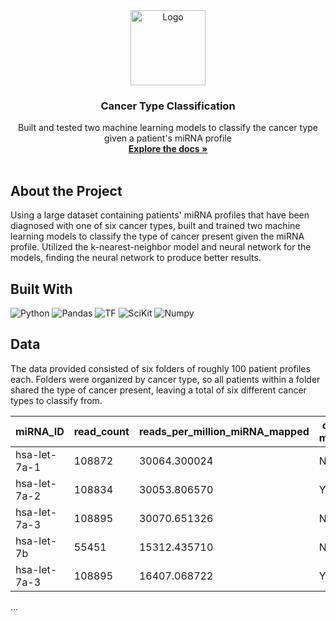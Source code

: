 

<div align="center">
  <a href="https://github.com/othneildrew/Best-README-Template">
    <img src="https://images.vexels.com/media/users/3/316791/isolated/preview/7bd957a2f9ffe91e3b0d00609200041a-goose-holding-a-baseball-bat.png" alt="Logo" width="120" height="120">
  </a>

  <h3 align="center">Cancer Type Classification</h3>

  <p align="center">
    Built and tested two machine learning models to classify the cancer type given a patient's miRNA profile
    <br />
    <a href="https://github.com/owscork/cancer-classification"><strong>Explore the docs »</strong></a>
    <br />
    <br />
  </p>
</div>

## About the Project
Using a large dataset containing patients' miRNA profiles that have been diagnosed with one of six cancer types, built and trained
two machine learning models to classify the type of cancer present given the miRNA profile. Utilized the k-nearest-neighbor model and 
neural network for the models, finding the neural network to produce better results.


## Built With

![Python][Python.ico]
![Pandas][Pandas.ico]
![TF][TF.ico]
![SciKit][SciKit.ico]
![Numpy][Numpy.ico]


## Data
The data provided consisted of six folders of roughly 100 patient profiles each. Folders were organized by cancer type, so all patients within a folder shared the type of cancer present, leaving a total of six different cancer types to classify from.
<br />


|miRNA_ID|read_count|reads_per_million_miRNA_mapped|cross-mapped|
| --- | --- | --- | --- |
| hsa-let-7a-1 | 108872 | 30064.300024 | N |
| hsa-let-7a-2 | 108834 | 30053.806570 | Y |
| hsa-let-7a-3 | 108895 | 30070.651326 | N |
| hsa-let-7b | 55451 | 15312.435710 | N |
| hsa-let-7a-3 | 108895 | 16407.068722 | Y |
...


[React.js]: https://img.shields.io/badge/React-20232A?style=for-the-badge&logo=react&logoColor=61DAFB
[React-url]: https://reactjs.org/
[Numpy.ico]: https://img.shields.io/badge/numpy-%23013243.svg?style=for-the-badge&logo=numpy&logoColor=white
[SciKit.ico]: https://img.shields.io/badge/scikit--learn-%23F7931E.svg?style=for-the-badge&logo=scikit-learn&logoColor=white
[Python.ico]: https://img.shields.io/badge/python-3670A0?style=for-the-badge&logo=python&logoColor=ffdd54
[Pandas.ico]: https://img.shields.io/badge/pandas-%23150458.svg?style=for-the-badge&logo=pandas&logoColor=white
[WebGL-url]: https://developer.mozilla.org/en-US/docs/Web/API/WebGL_API/Tutorial/Getting_started_with_WebGL
[TF.ico]: https://img.shields.io/badge/TensorFlow-%23FF6F00.svg?style=for-the-badge&logo=TensorFlow&logoColor=white
